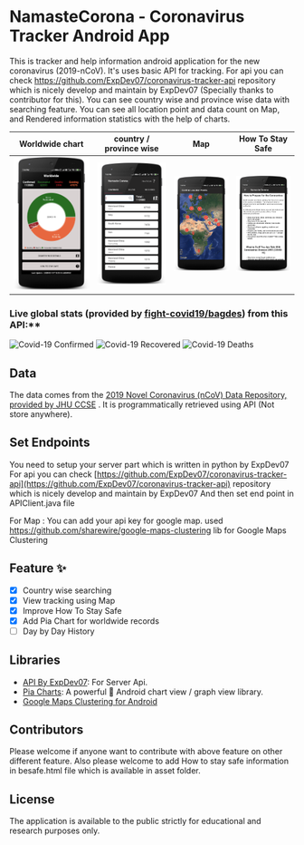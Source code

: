 # NamasteCorona - Coronavirus Tracker Android App

This is tracker and help information android application for the new coronavirus (2019-nCoV). It's uses basic API for tracking. For api you can check https://github.com/ExpDev07/coronavirus-tracker-api repository which is nicely develop and maintain by ExpDev07 (Specially thanks to contributor for this).
You can see country wise and province wise data with searching feature.
You can see all location point and data count on Map, and
Rendered information statistics with the help of charts.

Worldwide chart  |  country / province wise |  Map |  How To Stay Safe
:-------------------------:|:-------------------------:|:-------------------------:|:-------------------------:
![image](https://github.com/GovindaPaliwal/NamasteCorona-coronavirus-tracker-android-app/blob/master/screens/first.png)  |  ![image](https://github.com/GovindaPaliwal/NamasteCorona-coronavirus-tracker-android-app/blob/master/screens/second.png) |  ![image](https://github.com/GovindaPaliwal/NamasteCorona-coronavirus-tracker-android-app/blob/master/screens/three.png) |  ![image](https://github.com/GovindaPaliwal/NamasteCorona-coronavirus-tracker-android-app/blob/master/screens/four.png)

### Live global stats (provided by [fight-covid19/bagdes](https://github.com/fight-covid19/bagdes)) from this API:**

![Covid-19 Confirmed](https://covid19-badges.herokuapp.com/confirmed/latest?long=true)
![Covid-19 Recovered](https://covid19-badges.herokuapp.com/recovered/latest?long=true)
![Covid-19 Deaths](https://covid19-badges.herokuapp.com/deaths/latest?long=true)

## Data

The data comes from the [2019 Novel Coronavirus (nCoV) Data Repository, provided
by JHU CCSE](https://github.com/CSSEGISandData/2019-nCoV) . It is
programmatically retrieved using API (Not store anywhere).

## Set Endpoints

You need to setup your server part which is written in python by ExpDev07
For api you can check [https://github.com/ExpDev07/coronavirus-tracker-api](https://github.com/ExpDev07/coronavirus-tracker-api) repository which is nicely develop and maintain by ExpDev07
And then set end point in APIClient.java file


For Map : You can add your api key for google map. used https://github.com/sharewire/google-maps-clustering lib for Google Maps Clustering

## Feature ✨
- [x] Country wise searching
- [x] View tracking using Map
- [x] Improve How To Stay Safe
- [x] Add Pia Chart for worldwide records
- [ ] Day by Day History

## Libraries
* [API By ExpDev07](https://github.com/ExpDev07/coronavirus-tracker-api): For Server Api.
* [Pia Charts](https://github.com/PhilJay/MPAndroidChart): A powerful 🚀 Android chart view / graph view library.
* [Google Maps Clustering for Android](https://github.com/sharewire/google-maps-clustering)

## Contributors

Please welcome if anyone want to contribute with above feature on other different feature.
Also please welcome to add How to stay safe information in besafe.html file which is available in asset folder.

## License

The application is available to the public strictly for educational and research purposes only.
